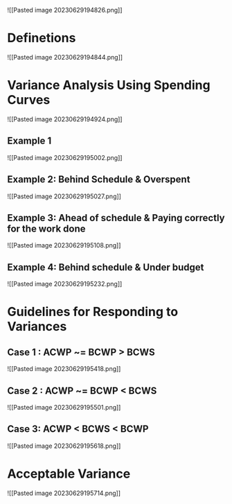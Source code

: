![[Pasted image 20230629194826.png]]

# Definetions
![[Pasted image 20230629194844.png]]

# Variance Analysis Using Spending Curves
![[Pasted image 20230629194924.png]]

## Example 1
![[Pasted image 20230629195002.png]]

## Example 2: Behind Schedule & Overspent
![[Pasted image 20230629195027.png]]

## Example 3: Ahead of schedule & Paying correctly for the work done
![[Pasted image 20230629195108.png]]

## Example 4: Behind schedule & Under budget
![[Pasted image 20230629195232.png]]

# Guidelines for Responding to Variances
## Case 1 : ACWP ~= BCWP > BCWS
![[Pasted image 20230629195418.png]]

## Case 2 : ACWP ~= BCWP < BCWS
![[Pasted image 20230629195501.png]]
## Case 3:  ACWP < BCWS < BCWP
![[Pasted image 20230629195618.png]]

# Acceptable Variance
![[Pasted image 20230629195714.png]]

